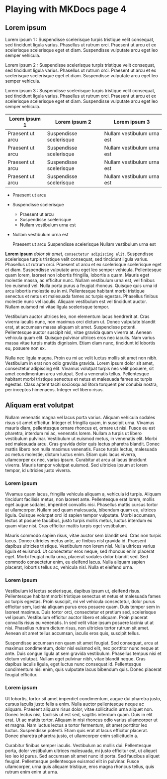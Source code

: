 # Playing with MKDocs page 4

## Lorem ipsum

Lorem ipsum 1
: Suspendisse scelerisque turpis tristique velit consequat, sed tincidunt ligula varius. Phasellus ut rutrum orci. Praesent ut arcu et ex scelerisque scelerisque eget et diam. Suspendisse vulputate arcu eget leo semper vehicula.

Lorem ipsum 2
: Suspendisse scelerisque turpis tristique velit consequat, sed tincidunt ligula varius. Phasellus ut rutrum orci. Praesent ut arcu et ex scelerisque scelerisque eget et diam. Suspendisse vulputate arcu eget leo semper vehicula.

Lorem ipsum 3
: Suspendisse scelerisque turpis tristique velit consequat, sed tincidunt ligula varius. Phasellus ut rutrum orci. Praesent ut arcu et ex scelerisque scelerisque eget et diam. Suspendisse vulputate arcu eget leo semper vehicula.


| Lorem ipsum 1    | Lorem ipsum 2           | Lorem ipsum 3              |
|------------------|-------------------------|----------------------------|
| Praesent ut arcu | Suspendisse scelerisque | Nullam vestibulum urna est |
| Praesent ut arcu | Suspendisse scelerisque | Nullam vestibulum urna est |
| Praesent ut arcu | Suspendisse scelerisque | Nullam vestibulum urna est |
| Praesent ut arcu | Suspendisse scelerisque | Nullam vestibulum urna est |

- Praesent ut arcu
- Suspendisse scelerisque
    - Praesent ut arcu
    - Suspendisse scelerisque
    - Nullam vestibulum urna est
- Nullam vestibulum urna est

    Praesent ut arcu
    Suspendisse scelerisque
    Nullam vestibulum urna est

**Lorem ipsum** *dolor sit amet*, `consectetur adipiscing elit`. Suspendisse scelerisque turpis tristique velit consequat, sed tincidunt ligula varius. Phasellus ut rutrum orci. Praesent ut arcu et ex scelerisque scelerisque eget et diam. Suspendisse vulputate arcu eget leo semper vehicula. Pellentesque quam lorem, laoreet non lobortis fringilla, lobortis a quam. Mauris eget molestie massa, ac efficitur nunc. Nullam vestibulum urna est, vel finibus leo euismod vel. Nulla porta purus a feugiat rhoncus. Quisque quis urna id arcu lobortis molestie eu in mi. Pellentesque habitant morbi tristique senectus et netus et malesuada fames ac turpis egestas. Phasellus finibus molestie nunc vel iaculis. Aliquam vestibulum est vel tincidunt auctor. Nullam euismod mi vitae ligula scelerisque tempor.

Vestibulum auctor ultrices leo, non elementum lacus hendrerit at. Cras viverra iaculis nunc, non maximus orci dictum ut. Donec vulputate blandit erat, at accumsan massa aliquam sit amet. Suspendisse potenti. Pellentesque auctor suscipit nisl, vitae gravida quam viverra at. Aenean vehicula quam elit. Quisque pulvinar ultrices eros nec iaculis. Nam varius massa vitae turpis mattis dignissim. Etiam diam nunc, tincidunt id lobortis eu, posuere non ex.

Nulla nec ligula magna. Proin eu mi ac velit luctus mollis sit amet non nibh. Vestibulum in erat non odio gravida gravida. Lorem ipsum dolor sit amet, consectetur adipiscing elit. Vivamus volutpat turpis nec velit posuere, sit amet condimentum arcu volutpat. Sed a venenatis tellus. Pellentesque habitant morbi tristique senectus et netus et malesuada fames ac turpis egestas. Class aptent taciti sociosqu ad litora torquent per conubia nostra, per inceptos himenaeos. Integer vel libero risus.

## Aliquam erat volutpat

Nullam venenatis magna vel lacus porta varius. Aliquam vehicula sodales risus sit amet efficitur. Integer et fringilla quam, in suscipit urna. Vivamus mauris diam, pellentesque ornare rhoncus et, ornare ut nisi. Fusce eu est pharetra, interdum mi ac, venenatis lorem. Nullam a turpis ut libero vestibulum pulvinar. Vestibulum ut euismod metus, in venenatis elit. Morbi sed malesuada arcu. Cras gravida dolor quis lectus pharetra blandit. Donec mattis libero non nulla maximus venenatis. Fusce turpis lectus, malesuada ac metus molestie, dictum luctus enim. Etiam quis lacus viverra, ullamcorper ex nec, varius ipsum. Curabitur at arcu at lacus tincidunt viverra. Mauris tempor volutpat euismod. Sed ultricies ipsum at lorem tempor, id ultricies justo viverra.

### Lorem ipsum

Vivamus quam lacus, fringilla vehicula aliquam a, vehicula id turpis. Aliquam tincidunt facilisis metus, non laoreet ante. Pellentesque erat lorem, mollis eget augue sodales, imperdiet convallis nisi. Phasellus mattis cursus tortor at ullamcorper. Nullam sed quam malesuada, bibendum quam eu, ultrices ligula. Quisque volutpat orci id sapien tempor vulputate. Morbi accumsan, lectus at posuere faucibus, justo turpis mollis metus, luctus interdum ex quam vitae nisi. Cras efficitur mattis turpis eget vestibulum.

Mauris commodo sapien risus, vitae auctor sem blandit sed. Cras non turpis lacus. Donec ultricies metus ante, ac finibus nisl gravida id. Praesent dapibus ultricies tristique. Vestibulum non lorem nisl. Nulla ultrices varius ligula et euismod. Ut consectetur eros neque, sed rhoncus enim placerat eget. Morbi feugiat nulla urna, placerat sodales dolor blandit sed. Sed commodo consectetur enim, eu eleifend lacus. Nulla aliquam sapien placerat, lobortis tellus ac, vehicula nisl. Nulla et eleifend urna.

### Lorem ipsum

Vestibulum id lectus scelerisque, dapibus ipsum ut, eleifend risus. Pellentesque habitant morbi tristique senectus et netus et malesuada fames ac turpis egestas. Proin suscipit, mi vel vehicula consectetur, dolor purus efficitur sem, lacinia aliquam purus eros posuere quam. Duis tempor sem in laoreet maximus. Duis tortor orci, consectetur et pretium sed, scelerisque vel ipsum. Vestibulum efficitur auctor libero et aliquam. Proin placerat convallis risus eu venenatis. In sed velit vitae ipsum posuere lacinia ut at nisi. Phasellus rutrum dictum risus, non ultricies tortor rutrum sit amet. Aenean sit amet tellus accumsan, iaculis eros quis, suscipit tellus.

Suspendisse accumsan non quam sit amet feugiat. Sed consequat, arcu at maximus condimentum, dolor nisl euismod elit, nec porttitor nunc neque at ante. Duis congue ligula at sem gravida vestibulum. Phasellus tempus nisi et dictum volutpat. Nullam eget pulvinar nibh, vitae blandit neque. Cras dapibus iaculis ligula, eget luctus nunc consequat id. Pellentesque condimentum nisi enim, quis vulputate lacus bibendum quis. Donec placerat feugiat efficitur.

### Lorem ipsum

Ut lobortis, tortor sit amet imperdiet condimentum, augue dui pharetra justo, cursus iaculis justo felis a enim. Nulla auctor pellentesque neque ac aliquam. Praesent aliquam risus dolor, vitae sollicitudin urna aliquet non. Donec lectus nisi, facilisis ut est sed, sagittis interdum quam. Duis in elit erat. Ut ac mattis tortor. Aliquam in nisi rhoncus odio varius ullamcorper ut et magna. Nam luctus lectus a tortor fermentum, sit amet porttitor leo luctus. Suspendisse potenti. Etiam quis erat at lacus efficitur placerat. Donec pharetra pharetra justo, et ullamcorper enim sollicitudin a.

Curabitur finibus semper iaculis. Vestibulum ac mollis dui. Pellentesque porta, dolor vestibulum ultrices malesuada, mi justo efficitur est, ut aliquet leo leo id purus. Sed accumsan sit amet nunc id porta. Sed faucibus aliquet feugiat. Pellentesque pellentesque euismod elit in pulvinar. Fusce ullamcorper, urna quis aliquam tristique, eros magna rhoncus tellus, quis rutrum enim enim ut urna. 
